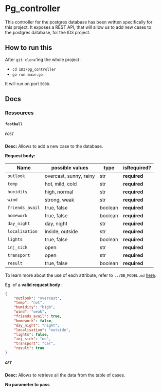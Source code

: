 # Pg_controller

This controller for the postgres database has been written specifically for this project.
It exposes a REST API, that will allow us to add new cases to the postgres database, for the ID3 project.

## How to run this

After `git clone`'ing the whole project :
- `cd ID3/pg_controller`
- `go run main.go`

It will run on port `5000`.

## Docs

### Ressources

#### `football`

##### `POST`

**Desc:** Allows to add a new case to the database.

**Request body:**

|Name|possible values|type|isRequired?|
|-|-|-|-|
|`outlook`|overcast, sunny, rainy|str|**required**|
|`temp`|hot, mild, cold|str|**required**|
|`humidity`|high, normal|str|**required**|
|`wind`|strong, weak|str|**required**|
|`friends_avail`|true, false| boolean|**required**|
|`homework`|true, false| boolean|**required**|
|`day_night`|day, night|str|**required**|
|`localisation`|inside, outside|str|**required**|
|`lights`| true, false|boolean|**required**|
|`inj_sick`|open|str|**required**|
|`transport`|open|str|**required**|
|`result`|true, false| boolean|**required**|

To learn more about the use of each attribute, refer to `../DB_MODEL.md` [here](../DB_MODEL.md).

Eg. of a **valid request body** : 

```JSON
{
    "outlook": "overcast",
    "temp": "hot",
    "humidity": "high",
    "wind": "weak",
    "friends_avail": true,
    "homework": false,
    "day_night": "night",
    "localisation": "outside",
    "lights": false,
    "inj_sick": "no",
    "transport": "car",
    "result": true
}
```

##### `GET`

**Desc:** Allows to retrieve all the data from the table of cases.

**No parameter to pass**